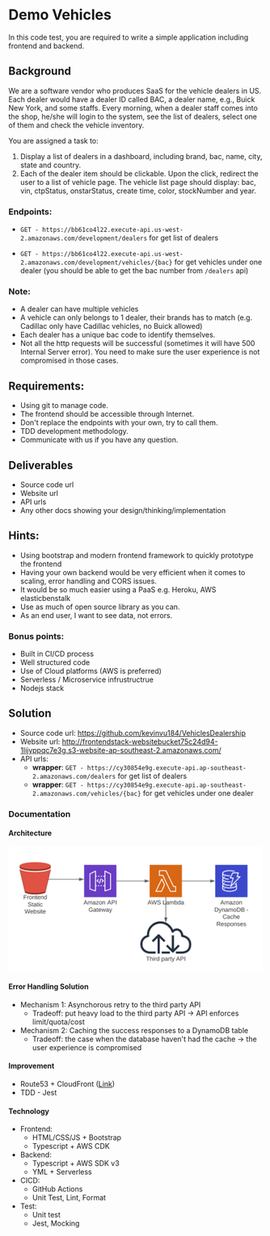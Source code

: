 # Demo Vehicles

In this code test, you are required to write a simple application including frontend and backend. 

## Background

We are a software vendor who produces SaaS for the vehicle dealers in US.
Each dealer would have a dealer ID called BAC, a dealer name, e.g., Buick New York, and some staffs.
Every morning, when a dealer staff comes into the shop, he/she will login to the system, see the list of dealers, select one of them and check the vehicle inventory.

You are assigned a task to:

1.  Display a list of dealers in a dashboard, including brand, bac, name, city, state and country.
2.  Each of the dealer item should be clickable. Upon the click, redirect the user to a list of vehicle page. The vehicle list page should display: bac, vin, ctpStatus, onstarStatus, create time, color, stockNumber and year.

### Endpoints:
- `GET - https://bb61co4l22.execute-api.us-west-2.amazonaws.com/development/dealers`
for get list of dealers

- `GET - https://bb61co4l22.execute-api.us-west-2.amazonaws.com/development/vehicles/{bac}`
for get vehicles under one dealer (you should be able to get the bac number from `/dealers` api)


### Note:
- A dealer can have multiple vehicles
- A vehicle can only belongs to 1 dealer, their brands has to match (e.g. Cadillac only have Cadillac vehicles, no Buick allowed)
- Each dealer has a unique bac code to identify themselves.
- Not all the http requests will be successful (sometimes it will have 500 Internal Server error). You need to make sure the user experience is not compromised in those cases.


## Requirements:
- Using git to manage code.
- The frontend should be accessible through Internet.
- Don't replace the endpoints with your own, try to call them.
- TDD development methodology.
- Communicate with us if you have any question.

## Deliverables
- Source code url
- Website url
- API urls
- Any other docs showing your design/thinking/implementation

## Hints:
- Using bootstrap and modern frontend framework to quickly prototype the frontend
- Having your own backend would be very efficient when it comes to scaling, error handling and CORS issues.
- It would be so much easier using a PaaS e.g. Heroku, AWS elasticbenstalk
- Use as much of open source library as you can.
- As an end user, I want to see data, not errors.

### Bonus points:
- Built in CI/CD process
- Well structured code
- Use of Cloud platforms (AWS is preferred)
- Serverless / Microservice infrustructrue
- Nodejs stack

## Solution
- Source code url: https://github.com/kevinvu184/VehiclesDealership
- Website url: http://frontendstack-websitebucket75c24d94-1lijyppqc7e3g.s3-website-ap-southeast-2.amazonaws.com/
- API urls:
  - **wrapper**: `GET - https://cy30854e9g.execute-api.ap-southeast-2.amazonaws.com/dealers`
for get list of dealers
  - **wrapper**: `GET - https://cy30854e9g.execute-api.ap-southeast-2.amazonaws.com/vehicles/{bac}`
for get vehicles under one dealer

### Documentation
#### Architecture
![Architecture](./assets/architecture.png)
#### Error Handling Solution
- Mechanism 1: Asynchorous retry to the third party API
  - Tradeoff: put heavy load to the third party API -> API enforces limit/quota/cost
- Mechanism 2: Caching the success responses to a DynamoDB table
  - Tradeoff: the case when the database haven't had the cache -> the user experience is compromised
#### Improvement
- Route53 + CloudFront ([Link](https://github.com/aws-samples/aws-cdk-examples/blob/master/typescript/static-site/static-site.ts))
- TDD  - Jest
#### Technology
- Frontend: 
  - HTML/CSS/JS + Bootstrap
  - Typescript + AWS CDK
- Backend:
  - Typescript + AWS SDK v3
  - YML + Serverless
- CICD:
  - GitHub Actions
  - Unit Test, Lint, Format
- Test:
  - Unit test
  - Jest, Mocking